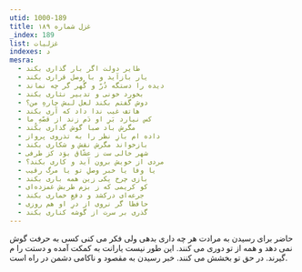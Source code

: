 ```yaml
---
utid: 1000-189
title: غزل شماره ۱۸۹
_index: 189
list: غزلیات
indexes: د
mesra:
  - طایر دولت اگر بار گذاری بکند
  - یار بازآید و با وصل قراری بکند
  - دیده را دستگه دُرّ و گُهر گر چه نماند
  - بخورد خونی و تدبیر نثاری بکند
  - دوش گفتم بکند لعل لبش چارهِ من؟
  - هاتف غیب ندا داد که آری بکند
  - کس نیارد بَرِ او دَم زند از قصّهِ ما
  - مگرش باد صبا گوش گذاری بکُند
  - داده ام بازِ نظر را به تذروی پرواز
  - بازخواند مگرش نقش و شکاری بکند
  - شهر خالی ست ز عشّاق بوَد کز طرفی
  - مردی از خویش برون آید و کاری بکند؟
  - یا وفا یا خبر وصلِ تو یا مرگ رقیب
  - بازی چرخ یکی زین همه باری بکند
  - کو کریمی که ز بزم طربش غمزده‌ای
  - جرعه‌ای درکشد و دفعِ خماری بکند
  - حافظا گر نروی از درِ او هم روزی
  - گذری بر سرت از گوشه کناری بکند
---
```

حاضر برای رسیدن به مرادت هر چه داری بدهی ولی فکر می کنی کسی به حرفت گوش نمی دهد و همه از تو دوری می کنند. این طور نیست یارانت به کمکت آمده و دستت را م گیرند. در حق تو بخشش می کنند. خبر رسیدن به مقصود و ناکامی دشمن در راه است.
